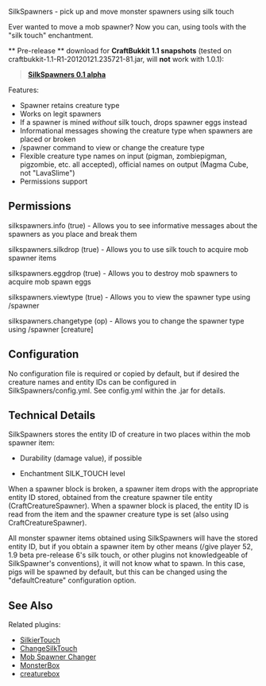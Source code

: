 SilkSpawners - pick up and move monster spawners using silk touch

Ever wanted to move a mob spawner? Now you can, using tools with the
"silk touch" enchantment. 

** Pre-release ** download for **CraftBukkit 1.1 snapshots** (tested on craftbukkit-1.1-R1-20120121.235721-81.jar, will **not** work with 1.0.1):

> **[SilkSpawners 0.1 alpha](http://dl.dropbox.com/u/57628348/SilkSpawners-0.1.jar)** 

Features:

* Spawner retains creature type
* Works on legit spawners
* If a spawner is mined _without_ silk touch, drops spawner eggs instead
* Informational messages showing the creature type when spawners are placed or broken
* /spawner command to view or change the creature type
* Flexible creature type names on input (pigman, zombiepigman, pigzombie, etc. all accepted), official names on output (Magma Cube, not "LavaSlime")
* Permissions support

## Permissions
silkspawners.info (true) -
Allows you to see informative messages about the spawners as you place and break them

silkspawners.silkdrop (true) -
Allows you to use silk touch to acquire mob spawner items

silkspawners.eggdrop (true) -
Allows you to destroy mob spawners to acquire mob spawn eggs

silkspawners.viewtype (true) -
Allows you to view the spawner type using /spawner

silkspawners.changetype (op) -
Allows you to change the spawner type using /spawner [creature]

## Configuration
No configuration file is required or copied by default, but if desired the creature names and entity IDs
can be configured in SilkSpawners/config.yml. See config.yml within the .jar for
details. 

## Technical Details
SilkSpawners stores the entity ID of creature in two places within the mob spawner item:

* Durability (damage value), if possible

* Enchantment SILK\_TOUCH level

When a spawner block is broken, a spawner item drops with the appropriate entity ID stored,
obtained from the creature spawner tile entity (CraftCreatureSpawner). 
When a spawner block is placed, the entity ID is read from the item and the spawner creature
type is set (also using CraftCreatureSpawner). 

All monster spawner items obtained using SilkSpawners will have the stored entity ID, but 
if you obtain a spawner item by other means (/give player 52, 
1.9 beta pre-release 6's silk touch, or other plugins not
knowledgeable of SilkSpawner's conventions), it will not know what to spawn. In this case,
pigs will be spawned by default, but this can be changed using the "defaultCreature"
configuration option.

## See Also
Related plugins:

* [SilkierTouch](http://dev.bukkit.org/server-mods/silkiertouch/)
* [ChangeSilkTouch](http://dev.bukkit.org/server-mods/changesilktouch/)
* [Mob Spawner Changer](http://forums.bukkit.org/threads/misc-mech-mob-spawner-changer-v0-3-change-what-a-mob-spawner-spawns-1337.26038/)
* [MonsterBox](http://dev.bukkit.org/server-mods/monsterbox/)
* [creaturebox](http://dev.bukkit.org/server-mods/creaturebox/)

